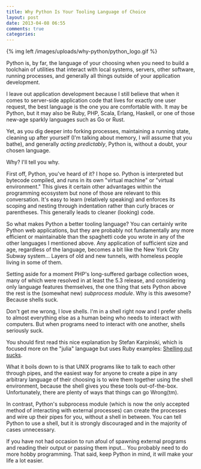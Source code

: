 ```yaml
---
title: Why Python Is Your Tooling Language of Choice
layout: post
date: 2013-04-08 06:55
comments: true
categories: 
---
```

{% img left /images/uploads/why-python/python_logo.gif %}

Python is, by far, the language of your choosing when you need to build a 
toolchain of utilities that interact with local systems, servers, other 
software, running processes, and generally all things outside of your 
application development.

I leave out application development because I still believe that when it comes 
to server-side application code that lives for exactly one user request, the 
best language is the one you are comfortable with. It may be Python, but it 
may also be Ruby, PHP, Scala, Erlang, Haskell, or one of those new-age sparkly 
languages such as Go or Rust.

Yet, as you dig deeper into forking processes, maintaining a running state, 
cleaning up after yourself (I'm talking about memory, I will assume that you 
bathe), and generally _acting predictably_, Python is, without a doubt, your 
chosen language.

Why? I'll tell you why.<!--more-->

First off, Python, you've heard of it? I hope so. Python is interpreted but 
bytecode compiled, and runs in its own "virtual machine" or "virtual 
environment." This gives it certain other advantages within the programming 
ecosystem but none of those are relevant to this conversation. It's easy to 
learn (relatively speaking) and enforces its scoping and nesting through 
indentation rather than curly braces or parentheses. This generally leads to 
cleaner (looking) code.

So what makes Python a better tooling language? You can certainly write Python 
web applications, but they are probably not fundamentally any more efficient 
or maintainable than the spaghetti code you wrote in any of the other 
languages I mentioned above. Any application of sufficient size and age, 
regardless of the language, becomes a bit like the New York City Subway 
system... Layers of old and new tunnels, with homeless people living in 
some of them.

Setting aside for a moment PHP's long-suffered garbage collection woes, many 
of which were resolved in at least the 5.3 release, and considering only 
language features themselves, the one thing that sets Python above the rest is 
the (somewhat new) *subprocess module*. Why is this awesome? Because shells 
suck.

Don't get me wrong, I love shells. I'm in a shell right now and I prefer 
shells to almost everything else as a human being who needs to interact with 
computers. But when programs need to interact with one another, shells 
seriously suck.

You should first read this nice explanation by Stefan Karpinski, which is 
focused more on the "julia" language but uses Ruby examples: [Shelling out 
sucks](http://julialang.org/blog/2012/03/shelling-out-sucks/).

What it boils down to is that UNIX programs like to talk to each other through 
pipes, and the easiest way for anyone to create a pipe in any arbitrary 
language of their choosing is to wire them together using the shell 
environment, because the shell gives you these tools out-of-the-box. 
Unfortunately, there are plenty of ways that things can go Wrong(tm).

In contrast, Python's subprocess module (which is now the only accepted method 
of interacting with external processes) can create the processes and wire up 
their pipes for you, without a shell in between. You can tell Python to use a 
shell, but it is strongly discouraged and in the majority of cases 
unnecessary.

If you have not had occasion to run afoul of spawning external programs and 
reading their output or passing them input... You probably need to do more 
hobby programming. That said, keep Python in mind, it will make your life a 
lot easier.
